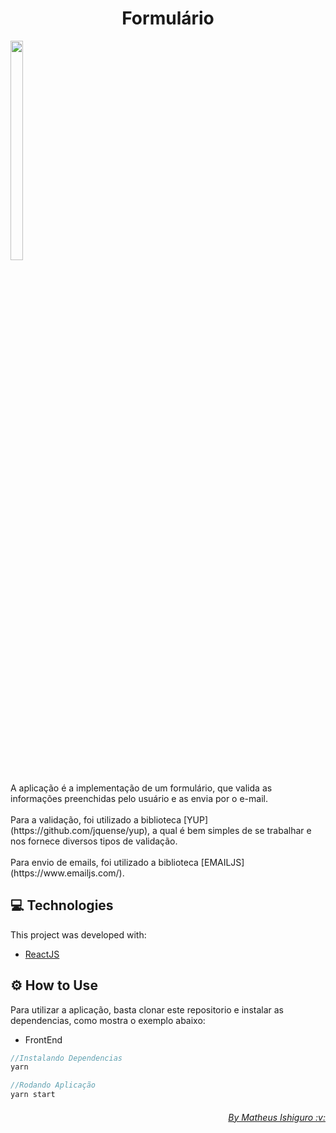 <h1 align="center">Formulário</h1>

<div>
  <img src="/assets/telas.png" width='20%' height='30%' /> 
</div>

<br>
A aplicação é a implementação de um formulário, que valida as informações preenchidas pelo usuário e as envia por o e-mail. 
<br><br>
Para a validação, foi utilizado a biblioteca [YUP](https://github.com/jquense/yup), a qual é bem simples de se trabalhar e nos fornece diversos tipos de validação.
<br><br>
Para envio de emails, foi utilizado a biblioteca [EMAILJS](https://www.emailjs.com/).

## :computer: Technologies 
This project was developed with:

* [ReactJS](https://pt-br.reactjs.org/)

## :gear: How to Use
Para utilizar a aplicação, basta clonar este repositorio e instalar as dependencias, como mostra o exemplo abaixo:

* FrontEnd

``` JavaScript
//Instalando Dependencias
yarn

//Rodando Aplicação
yarn start
```

<div align= "right">
  <h6>
    <a href="https://www.linkedin.com/in/matheus-akio-santos-ishiguro-756394129/"> By Matheus Ishiguro :v: </a>
  </h6>
</div>
